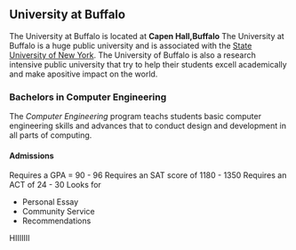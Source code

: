 ## University at Buffalo
The University at Buffalo is located at **Capen Hall,Buffalo**
The University at Buffalo is a huge public university and is associated with the [State University of New York](http://www.buffalo.edu/).
The University of Buffalo is also a research intensive public university that try to help their students excell academically and make apositive impact on the world.
### Bachelors in Computer Engineering
The _Computer Engineering_ program teachs students basic computer engineering skills and advances that to conduct design and development in all parts of computing.
#### Admissions
Requires a GPA = 90 - 96
Requires an SAT score of 1180 - 1350
Requires an ACT of 24 - 30
Looks for
- Personal Essay
- Community Service
- Recommendations

HIIIIIII